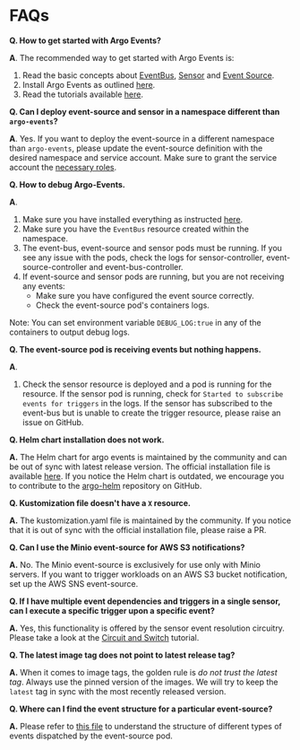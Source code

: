 # FAQs

**Q. How to get started with Argo Events?**

**A**. The recommended way to get started with Argo Events is:

 1. Read the basic concepts about [EventBus](https://argoproj.github.io/argo-events/concepts/eventbus/), [Sensor](https://argoproj.github.io/argo-events/concepts/sensor/) and [Event Source](https://argoproj.github.io/argo-events/concepts/event_source/).
 2. Install Argo Events as outlined [here](https://argoproj.github.io/argo-events/installation/).
 3. Read the tutorials available [here](https://argoproj.github.io/argo-events/tutorials/01-introduction/).

**Q. Can I deploy event-source and sensor in a namespace different than `argo-events`?**

**A**. Yes. If you want to deploy the event-source in a different namespace than `argo-events`, please update the event-source definition 
with the desired namespace and service account. Make sure to grant the service account the [necessary roles](https://github.com/argoproj/argo-events/blob/master/manifests/namespace-install.yaml).

**Q. How to debug Argo-Events.**

**A**.

1. Make sure you have installed everything as instructed [here](https://argoproj.github.io/argo-events/installation/).
1. Make sure you have the `EventBus` resource created within the namespace.
1. The event-bus, event-source and sensor pods must be running. If you see any issue with the pods, check the logs
   for sensor-controller, event-source-controller and event-bus-controller.
1. If event-source and sensor pods are running, but you are not receiving any events:
     * Make sure you have configured the event source correctly.
     * Check the event-source pod's containers logs.

Note: You can set environment variable `DEBUG_LOG:true` in any of the containers to output debug logs.

**Q. The event-source pod is receiving events but nothing happens.**

**A**. 

1. Check the sensor resource is deployed and a pod is running for the resource.
If the sensor pod is running, check for `Started to subscribe events for triggers` in the logs.
If the sensor has subscribed to the event-bus but is unable to create the trigger resource, please raise an issue on GitHub. 

**Q. Helm chart installation does not work.**

**A.** The Helm chart for argo events is maintained by the community and can be out of sync with latest release version. 
The official installation file is available [here](https://raw.githubusercontent.com/argoproj/argo-events/stable/manifests/install.yaml).
If you notice the Helm chart is outdated, we encourage you to contribute to the [argo-helm](https://github.com/argoproj/argo-helm) repository on GitHub.

**Q. Kustomization file doesn't have a `X` resource.**

**A.** The kustomization.yaml file is maintained by the community. If you notice that it is out of sync with the official installation file, please
raise a PR.

**Q. Can I use the Minio event-source for AWS S3 notifications?**

**A.** No. The Minio event-source is exclusively for use only with Minio servers. If you want to trigger workloads on an AWS S3 bucket notification,
set up the AWS SNS event-source.

**Q. If I have multiple event dependencies and triggers in a single sensor, can I execute a specific trigger upon a specific event?**  

**A.** Yes, this functionality is offered by the sensor event resolution circuitry. Please take a look at the [Circuit and Switch](https://argoproj.github.io/argo-events/tutorials/06-circuit-and-switch/) tutorial.

**Q. The latest image tag does not point to latest release tag?**

**A.** When it comes to image tags, the golden rule is _do not trust the latest tag_. Always use the pinned version of the images.
   We will try to keep the `latest` tag in sync with the most recently released version.

**Q. Where can I find the event structure for a particular event-source?**

**A.** Please refer to [this file](https://github.com/argoproj/argo-events/blob/master/pkg/apis/eventsource/v1alpha1/types.go) to understand the structure 
of different types of events dispatched by the event-source pod.
